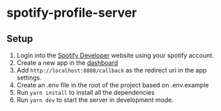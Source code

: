 # spotify-profile-server

## Setup
1. Login into the <a href="https://developer.spotify.com">Spotify Developer</a> website using your spotify account.
2. Create a new app in the <a href="https://developer.spotify.com/dashboard/applications">dashboard</a>
3. Add `http://localhost:8888/callback` as the redirect uri in the app settings.
4. Create an .env file in the root of the project based on .env.example
5. Run `yarn install` to install all the dependencies
5. Run `yarn dev` to start the server in development mode.
